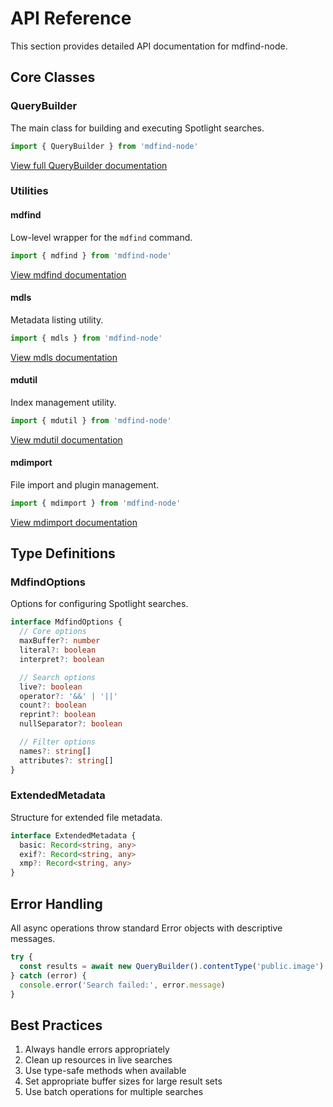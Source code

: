 # API Reference

This section provides detailed API documentation for mdfind-node.

## Core Classes

### QueryBuilder

The main class for building and executing Spotlight searches.

```typescript
import { QueryBuilder } from 'mdfind-node'
```

[View full QueryBuilder documentation](../query-builder)

### Utilities

#### mdfind

Low-level wrapper for the `mdfind` command.

```typescript
import { mdfind } from 'mdfind-node'
```

[View mdfind documentation](../mdfind)

#### mdls

Metadata listing utility.

```typescript
import { mdls } from 'mdfind-node'
```

[View mdls documentation](../mdls)

#### mdutil

Index management utility.

```typescript
import { mdutil } from 'mdfind-node'
```

[View mdutil documentation](../mdutil)

#### mdimport

File import and plugin management.

```typescript
import { mdimport } from 'mdfind-node'
```

[View mdimport documentation](../mdimport)

## Type Definitions

### MdfindOptions

Options for configuring Spotlight searches.

```typescript
interface MdfindOptions {
  // Core options
  maxBuffer?: number
  literal?: boolean
  interpret?: boolean

  // Search options
  live?: boolean
  operator?: '&&' | '||'
  count?: boolean
  reprint?: boolean
  nullSeparator?: boolean

  // Filter options
  names?: string[]
  attributes?: string[]
}
```

### ExtendedMetadata

Structure for extended file metadata.

```typescript
interface ExtendedMetadata {
  basic: Record<string, any>
  exif?: Record<string, any>
  xmp?: Record<string, any>
}
```

## Error Handling

All async operations throw standard Error objects with descriptive messages.

```typescript
try {
  const results = await new QueryBuilder().contentType('public.image').execute()
} catch (error) {
  console.error('Search failed:', error.message)
}
```

## Best Practices

1. Always handle errors appropriately
2. Clean up resources in live searches
3. Use type-safe methods when available
4. Set appropriate buffer sizes for large result sets
5. Use batch operations for multiple searches
